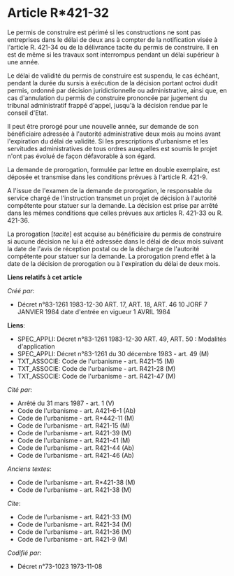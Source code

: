 # Article R*421-32

Le permis de construire est périmé si les constructions ne sont pas entreprises dans le délai de deux ans à compter de la
notification visée à l'article R. 421-34 ou de la délivrance tacite du permis de construire. Il en est de même si les travaux
sont interrompus pendant un délai supérieur à une année.

Le délai de validité du permis de construire est suspendu, le cas échéant, pendant la durée du sursis à exécution de la
décision portant octroi dudit permis, ordonné par décision juridictionnelle ou administrative, ainsi que, en cas d'annulation
du permis de construire prononcée par jugement du tribunal administratif frappé d'appel, jusqu'à la décision rendue par le
conseil d'Etat.

Il peut être prorogé pour une nouvelle année, sur demande de son bénéficiaire adressée à l'autorité administrative deux mois
au moins avant l'expiration du délai de validité. Si les prescriptions d'urbanisme et les servitudes administratives de tous
ordres auxquelles est soumis le projet n'ont pas évolué de façon défavorable à son égard.

La demande de prorogation, formulée par lettre en double exemplaire, est déposée et transmise dans les conditions prévues à
l'article R. 421-9.

A l'issue de l'examen de la demande de prorogation, le responsable du service chargé de l'instruction transmet un projet de
décision à l'autorité compétente pour statuer sur la demande. La décision est prise par arrêté dans les mêmes conditions que
celles prévues aux articles R. 421-33 ou R. 421-36.

La prorogation [*tacite*] est acquise au bénéficiaire du permis de construire si aucune décision ne lui a été adressée dans
le délai de deux mois suivant la date de l'avis de réception postal ou de la décharge de l'autorité compétente pour statuer
sur la demande. La prorogation prend effet à la date de la décision de prorogation ou à l'expiration du délai de deux mois.

**Liens relatifs à cet article**

_Créé par_:

  - Décret n°83-1261 1983-12-30 ART. 17, ART. 18, ART. 46 10 JORF 7 JANVIER 1984 date d'entrée en vigueur 1 AVRIL 1984

**Liens**:

  - SPEC_APPLI: Décret n°83-1261 1983-12-30 ART. 49, ART. 50 : Modalités d'application
  - SPEC_APPLI: Décret n°83-1261 du 30 décembre 1983 - art. 49 (M)
  - TXT_ASSOCIE: Code de l'urbanisme - art. R421-15 (M)
  - TXT_ASSOCIE: Code de l'urbanisme - art. R421-28 (M)
  - TXT_ASSOCIE: Code de l'urbanisme - art. R421-47 (M)

_Cité par_:

  - Arrêté du 31 mars 1987 - art. 1 (V)
  - Code de l'urbanisme - art. A421-6-1 (Ab)
  - Code de l'urbanisme - art. R*442-11 (M)
  - Code de l'urbanisme - art. R421-15 (M)
  - Code de l'urbanisme - art. R421-39 (M)
  - Code de l'urbanisme - art. R421-41 (M)
  - Code de l'urbanisme - art. R421-44 (Ab)
  - Code de l'urbanisme - art. R421-46 (Ab)

_Anciens textes_:

  - Code de l'urbanisme - art. R*421-38 (M)
  - Code de l'urbanisme - art. R421-38 (M)

_Cite_:

  - Code de l'urbanisme - art. R421-33 (M)
  - Code de l'urbanisme - art. R421-34 (M)
  - Code de l'urbanisme - art. R421-36 (M)
  - Code de l'urbanisme - art. R421-9 (M)

_Codifié par_:

  - Décret n°73-1023 1973-11-08
